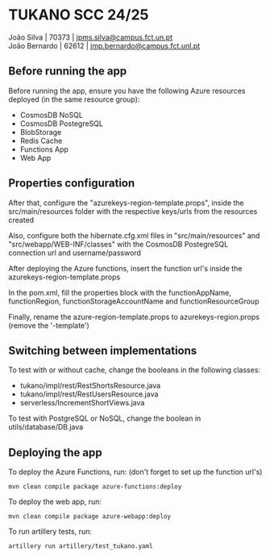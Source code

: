 # TUKANO SCC 24/25
João Silva | 70373 | jpms.silva@campus.fct.un.pt  
João Bernardo | 62612 | jmp.bernardo@campus.fct.unl.pt

## Before running the app
Before running the app, ensure you have the following Azure resources deployed (in the same resource group): 
- CosmosDB NoSQL
- CosmosDB PostegreSQL
- BlobStorage
- Redis Cache
- Functions App
- Web App

## Properties configuration  
After that, configure the "azurekeys-region-template.props", inside the src/main/resources folder with the respective keys/urls from the resources created

Also, configure both the hibernate.cfg.xml files in "src/main/resources" and "src/webapp/WEB-INF/classes" with the CosmosDB PostegreSQL connection url and username/password

After deploying the Azure functions, insert the function url's inside the azurekeys-region-template.props

In the pom.xml, fill the properties block with the functionAppName, functionRegion, functionStorageAccountName and functionResourceGroup

Finally, rename the azure-region-template.props to azurekeys-region.props (remove the '-template')

## Switching between implementations
To test with or without cache, change the booleans in the following classes:
- tukano/impl/rest/RestShortsResource.java
- tukano/impl/rest/RestUsersResource.java
- serverless/IncrementShortViews.java

To test with PostgreSQL or NoSQL, change the boolean in utils/database/DB.java

## Deploying the app
To deploy the Azure Functions, run:  (don't forget to set up the function url's)
```
mvn clean compile package azure-functions:deploy
```

To deploy the web app, run: 
```
mvn clean compile package azure-webapp:deploy
```

To run artillery tests, run:
```
artillery run artillery/test_tukano.yaml
```




